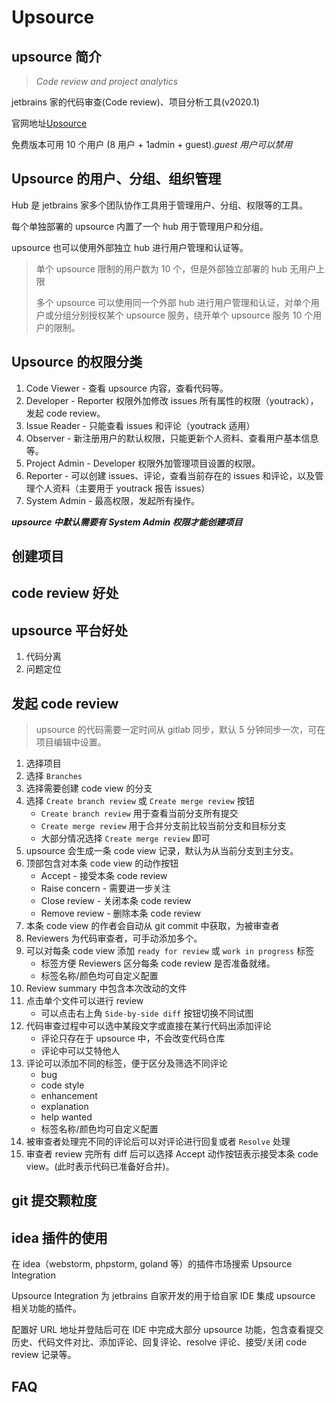 # Upsource

## upsource 简介

> _Code review and project analytics_

jetbrains 家的代码审查(Code review)、项目分析工具(v2020.1)

官网地址[Upsource](https://www.jetbrains.com/upsource/)

免费版本可用 10 个用户 (8 用户 + 1admin + guest)._guest 用户可以禁用_

## Upsource 的用户、分组、组织管理

Hub 是 jetbrains 家多个团队协作工具用于管理用户、分组、权限等的工具。

每个单独部署的 upsource 内置了一个 hub 用于管理用户和分组。

upsource 也可以使用外部独立 hub 进行用户管理和认证等。

> 单个 upsource 限制的用户数为 10 个，但是外部独立部署的 hub 无用户上限
>
> 多个 upsource 可以使用同一个外部 hub 进行用户管理和认证，对单个用户或分组分别授权某个 upsource 服务，绕开单个 upsource 服务 10 个用户的限制。

## Upsource 的权限分类

1. Code Viewer - 查看 upsource 内容，查看代码等。
2. Developer - Reporter 权限外加修改 issues 所有属性的权限（youtrack），发起 code review。
3. Issue Reader - 只能查看 issues 和评论（youtrack 适用）
4. Observer - 新注册用户的默认权限，只能更新个人资料、查看用户基本信息等。
5. Project Admin - Developer 权限外加管理项目设置的权限。
6. Reporter - 可以创建 issues、评论，查看当前存在的 issues 和评论，以及管理个人资料（主要用于 youtrack 报告 issues）
7. System Admin - 最高权限，发起所有操作。

**_upsource 中默认需要有 System Admin 权限才能创建项目_**

## 创建项目

## code review 好处

## upsource 平台好处

1. 代码分离
2. 问题定位

## 发起 code review

> upsource 的代码需要一定时间从 gitlab 同步，默认 5 分钟同步一次，可在项目编辑中设置。

1. 选择项目
2. 选择 `Branches`
3. 选择需要创建 code view 的分支
4. 选择 `Create branch review` 或 `Create merge review` 按钮
   - `Create branch review` 用于查看当前分支所有提交
   - `Create merge review` 用于合并分支前比较当前分支和目标分支
   - 大部分情况选择 `Create merge review` 即可
5. upsource 会生成一条 code view 记录，默认为从当前分支到主分支。
6. 顶部包含对本条 code view 的动作按钮
   - Accept - 接受本条 code review
   - Raise concern - 需要进一步关注
   - Close review - 关闭本条 code review
   - Remove review - 删除本条 code review
7. 本条 code view 的作者会自动从 git commit 中获取，为被审查者
8. Reviewers 为代码审查者，可手动添加多个。
9. 可以对每条 code view 添加 `ready for review` 或 `work in progress` 标签
   - 标签方便 Reviewers 区分每条 code review 是否准备就绪。
   - 标签名称/颜色均可自定义配置
10. Review summary 中包含本次改动的文件
11. 点击单个文件可以进行 review
    - 可以点击右上角 `Side-by-side diff` 按钮切换不同试图
12. 代码审查过程中可以选中某段文字或直接在某行代码出添加评论
    - 评论只存在于 upsource 中，不会改变代码仓库
    - 评论中可以艾特他人
13. 评论可以添加不同的标签，便于区分及筛选不同评论
    - bug
    - code style
    - enhancement
    - explanation
    - help wanted
    - 标签名称/颜色均可自定义配置
14. 被审查者处理完不同的评论后可以对评论进行回复或者 `Resolve` 处理
15. 审查者 review 完所有 diff 后可以选择 Accept 动作按钮表示接受本条 code view。(此时表示代码已准备好合并)。

## git 提交颗粒度

## idea 插件的使用

在 idea（webstorm, phpstorm, goland 等）的插件市场搜索 Upsource Integration

Upsource Integration 为 jetbrains 自家开发的用于给自家 IDE 集成 upsource 相关功能的插件。

配置好 URL 地址并登陆后可在 IDE 中完成大部分 upsource 功能，包含查看提交历史、代码文件对比、添加评论、回复评论、resolve 评论、接受/关闭 code review 记录等。

## FAQ
